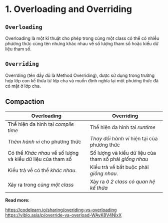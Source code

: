 # 1. Overloading and Overriding 

##  `Overloading`
Overloading là một kĩ thuật cho phép trong cùng một class có thể có nhiều phương thức cùng tên nhưng khác nhau về số lượng tham số hoặc kiểu dữ liệu tham số. 

## `Overriding`
Overrding (tên đầy đủ là Method Overriding), được sử dụng trong trường hợp lớp con kế thừa từ lớp cha và muốn định nghĩa lại một phương thức đã có mặt ở lớp cha.

## Compaction
| Overloading                                                | Overriding                                             |
| ---------------------------------------------------------- | ------------------------------------------------------ |
| Thể hiện đa hình tại *compile time*                        | Thể hiện đa hình tại *runtime*                         |
| *Thêm hành vi* cho phương thức                             | *Thay đổi hành vi* hiện tại của phương thức            |
| Có thể *Khác nhau* về số lượng và kiểu dữ liệu của tham số | Số lượng và kiểu dữ liệu của tham số phải *giống nhau* |
| Kiểu trả về có thể *khác nhau*.                            | Kiểu trả về bắt buộc phải *giống nhau*.                |
| Xảy ra trong *cùng một class*                              | Xảy ra ở *2 class có quan hệ kế thừa*                  |

**Read more:**

https://codelearn.io/sharing/overiding-vs-overloading
https://viblo.asia/p/override-va-overload-WAyK8V4NlxX